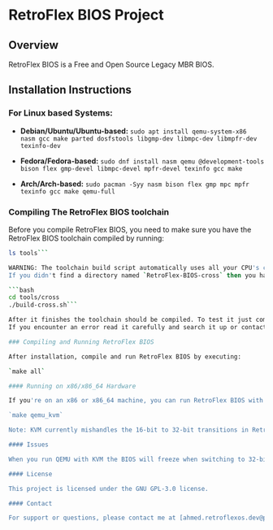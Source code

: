 # RetroFlex BIOS Project

## Overview
RetroFlex BIOS is a Free and Open Source Legacy MBR BIOS.

## Installation Instructions

### For Linux based Systems:

- **Debian/Ubuntu/Ubuntu-based:** `sudo apt install qemu-system-x86 nasm gcc make parted dosfstools libgmp-dev libmpc-dev libmpfr-dev texinfo-dev`

- **Fedora/Fedora-based:** `sudo dnf install nasm qemu @development-tools bison flex gmp-devel libmpc-devel mpfr-devel texinfo gcc make`

- **Arch/Arch-based:** `sudo pacman -Syy nasm bison flex gmp mpc mpfr texinfo gcc make qemu-full`

### Compiling The RetroFlex BIOS toolchain

Before you compile RetroFlex BIOS, you need to make sure you have the RetroFlex BIOS toolchain compiled by running:

```bash
ls tools```

WARNING: The toolchain build script automatically uses all your CPU's cores and threads. You have been warned.
If you didn't find a directory named `RetroFlex-BIOS-cross` then you have to compile the RetroFlex BIOS toolchain by running these commands:

```bash
cd tools/cross
./build-cross.sh```

After it finishes the toolchain should be compiled. To test it just compile RetroFlex BIOS by following the instructions in the Compiling and Running RetroFlex BIOS section.
If you encounter an error read it carefully and search it up or contact me.

### Compiling and Running RetroFlex BIOS

After installation, compile and run RetroFlex BIOS by executing:

`make all`

#### Running on x86/x86_64 Hardware

If you're on an x86 or x86_64 machine, you can run RetroFlex BIOS with KVM using:

`make qemu_kvm`

Note: KVM currently mishandles the 16-bit to 32-bit transitions in RetroFlex BIOS, causing freezes. Works perfectly on QEMU without KVM, PCem, 86Box, and real 386/486 hardware.

#### Issues

When you run QEMU with KVM the BIOS will freeze when switching to 32-bit Protected Mode and the BIOS freezes when far jumping into a 32-bit Protected Mode entry point. The BIOS currently works perfectly on PCem, 86Box, real 386/486 hardware and QEMU without KVM acceleration 

#### License

This project is licensed under the GNU GPL-3.0 license.

#### Contact

For support or questions, please contact me at [ahmed.retroflexos.dev@protonmail.com](mailto:ahmed.retroflexos.dev@protonmail.com)
